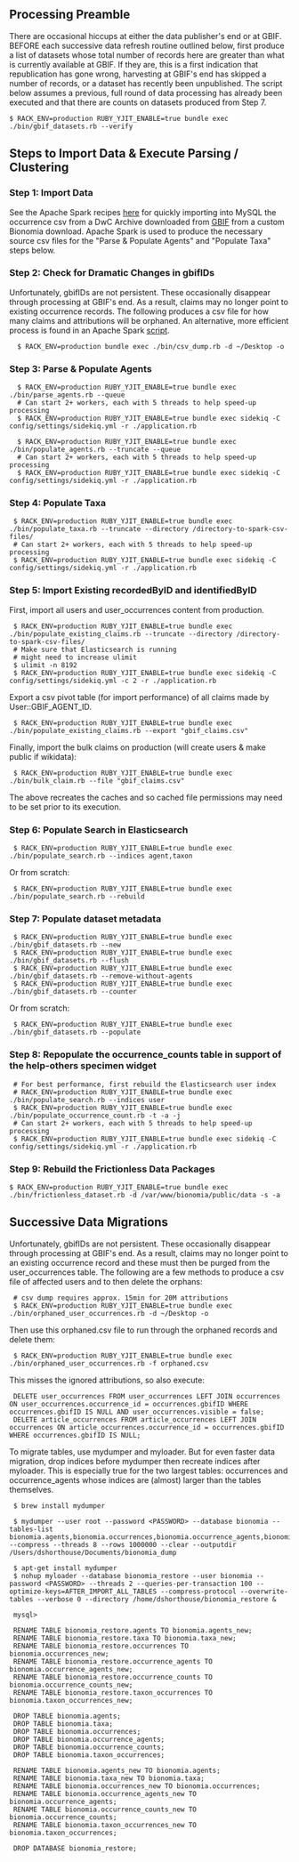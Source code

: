 ## Processing Preamble

There are occasional hiccups at either the data publisher's end or at GBIF. BEFORE each successive data refresh routine outlined below, first produce a list of datasets whose total number of records here are greater than what is currently available at GBIF. If they are, this is a first indication that republication has gone wrong, harvesting at GBIF's end has skipped a number of records, or a dataset has recently been unpublished. The script below assumes a previous, full round of data processing has already been executed and that there are counts on datasets produced from Step 7.

    $ RACK_ENV=production RUBY_YJIT_ENABLE=true bundle exec ./bin/gbif_datasets.rb --verify

## Steps to Import Data & Execute Parsing / Clustering

### Step 1:  Import Data

See the Apache Spark recipes [here](spark.md) for quickly importing into MySQL the occurrence csv from a DwC Archive downloaded from [GBIF](https://www.gbif.org) from a custom Bionomia download. Apache Spark is used to produce the necessary source csv files for the "Parse & Populate Agents" and "Populate Taxa" steps below.

### Step 2: Check for Dramatic Changes in gbifIDs

Unfortunately, gbifIDs are not persistent. These occasionally disappear through processing at GBIF's end. As a result, claims may no longer point to existing occurrence records. The following produces a csv file for how many claims and attributions will be orphaned. An alternative, more efficient process is found in an Apache Spark [script](spark.md).

      $ RACK_ENV=production bundle exec ./bin/csv_dump.rb -d ~/Desktop -o

### Step 3: Parse & Populate Agents

      $ RACK_ENV=production RUBY_YJIT_ENABLE=true bundle exec ./bin/parse_agents.rb --queue
      # Can start 2+ workers, each with 5 threads to help speed-up processing
      $ RACK_ENV=production RUBY_YJIT_ENABLE=true bundle exec sidekiq -C config/settings/sidekiq.yml -r ./application.rb

      $ RACK_ENV=production RUBY_YJIT_ENABLE=true bundle exec ./bin/populate_agents.rb --truncate --queue
      # Can start 2+ workers, each with 5 threads to help speed-up processing
      $ RACK_ENV=production RUBY_YJIT_ENABLE=true bundle exec sidekiq -C config/settings/sidekiq.yml -r ./application.rb

### Step 4: Populate Taxa

     $ RACK_ENV=production RUBY_YJIT_ENABLE=true bundle exec ./bin/populate_taxa.rb --truncate --directory /directory-to-spark-csv-files/
     # Can start 2+ workers, each with 5 threads to help speed-up processing
     $ RACK_ENV=production RUBY_YJIT_ENABLE=true bundle exec sidekiq -C config/settings/sidekiq.yml -r ./application.rb

### Step 5: Import Existing recordedByID and identifiedByID

First, import all users and user_occurrences content from production.

     $ RACK_ENV=production RUBY_YJIT_ENABLE=true bundle exec ./bin/populate_existing_claims.rb --truncate --directory /directory-to-spark-csv-files/
     # Make sure that Elasticsearch is running
     # might need to increase ulimit
     $ ulimit -n 8192
     $ RACK_ENV=production RUBY_YJIT_ENABLE=true bundle exec sidekiq -C config/settings/sidekiq.yml -c 2 -r ./application.rb

Export a csv pivot table (for import performance) of all claims made by User::GBIF_AGENT_ID.

     $ RACK_ENV=production RUBY_YJIT_ENABLE=true bundle exec ./bin/populate_existing_claims.rb --export "gbif_claims.csv"

Finally, import the bulk claims on production (will create users & make public if wikidata):

     $ RACK_ENV=production RUBY_YJIT_ENABLE=true bundle exec ./bin/bulk_claim.rb --file "gbif_claims.csv"

The above recreates the caches and so cached file permissions may need to be set prior to its execution.

### Step 6: Populate Search in Elasticsearch

     $ RACK_ENV=production RUBY_YJIT_ENABLE=true bundle exec ./bin/populate_search.rb --indices agent,taxon

Or from scratch:

     $ RACK_ENV=production RUBY_YJIT_ENABLE=true bundle exec ./bin/populate_search.rb --rebuild

### Step 7: Populate dataset metadata

     $ RACK_ENV=production RUBY_YJIT_ENABLE=true bundle exec ./bin/gbif_datasets.rb --new
     $ RACK_ENV=production RUBY_YJIT_ENABLE=true bundle exec ./bin/gbif_datasets.rb --flush
     $ RACK_ENV=production RUBY_YJIT_ENABLE=true bundle exec ./bin/gbif_datasets.rb --remove-without-agents
     $ RACK_ENV=production RUBY_YJIT_ENABLE=true bundle exec ./bin/gbif_datasets.rb --counter

Or from scratch:

     $ RACK_ENV=production RUBY_YJIT_ENABLE=true bundle exec ./bin/gbif_datasets.rb --populate

### Step 8: Repopulate the occurrence_counts table in support of the help-others specimen widget

     # For best performance, first rebuild the Elasticsearch user index
     # RACK_ENV=production RUBY_YJIT_ENABLE=true bundle exec ./bin/populate_search.rb --indices user
     $ RACK_ENV=production RUBY_YJIT_ENABLE=true bundle exec ./bin/populate_occurrence_count.rb -t -a -j
     # Can start 2+ workers, each with 5 threads to help speed-up processing
     $ RACK_ENV=production RUBY_YJIT_ENABLE=true bundle exec sidekiq -C config/settings/sidekiq.yml -r ./application.rb

### Step 9: Rebuild the Frictionless Data Packages

    $ RACK_ENV=production RUBY_YJIT_ENABLE=true bundle exec ./bin/frictionless_dataset.rb -d /var/www/bionomia/public/data -s -a

## Successive Data Migrations

Unfortunately, gbifIDs are not persistent. These occasionally disappear through processing at GBIF's end. As a result, claims may no longer point to an existing occurrence record and these must then be purged from the user_occurrences table. The following are a few methods to produce a csv file of affected users and to then delete the orphans:

     # csv dump requires approx. 15min for 20M attributions
     $ RACK_ENV=production RUBY_YJIT_ENABLE=true bundle exec ./bin/orphaned_user_occurrences.rb -d ~/Desktop -o

Then use this orphaned.csv file to run through the orphaned records and delete them:

     $ RACK_ENV=production RUBY_YJIT_ENABLE=true bundle exec ./bin/orphaned_user_occurrences.rb -f orphaned.csv

This misses the ignored attributions, so also execute:

     DELETE user_occurrences FROM user_occurrences LEFT JOIN occurrences ON user_occurrences.occurrence_id = occurrences.gbifID WHERE occurrences.gbifID IS NULL AND user_occurrences.visible = false;
     DELETE article_occurrences FROM article_occurrences LEFT JOIN occurrences ON article_occurrences.occurrence_id = occurrences.gbifID WHERE occurrences.gbifID IS NULL;

To migrate tables, use mydumper and myloader. But for even faster data migration, drop indices before mydumper then recreate indices after myloader. This is especially true for the two largest tables: occurrences and occurrence_agents whose indices are (almost) larger than the tables themselves.

     $ brew install mydumper

     $ mydumper --user root --password <PASSWORD> --database bionomia --tables-list bionomia.agents,bionomia.occurrences,bionomia.occurrence_agents,bionomia.occurrence_counts,bionomia.taxa,bionomia.taxon_occurrences --compress --threads 8 --rows 1000000 --clear --outputdir /Users/dshorthouse/Documents/bionomia_dump

     $ apt-get install mydumper
     $ nohup myloader --database bionomia_restore --user bionomia --password <PASSWORD> --threads 2 --queries-per-transaction 100 --optimize-keys=AFTER_IMPORT_ALL_TABLES --compress-protocol --overwrite-tables --verbose 0 --directory /home/dshorthouse/bionomia_restore &

     mysql>

     RENAME TABLE bionomia_restore.agents TO bionomia.agents_new;
     RENAME TABLE bionomia_restore.taxa TO bionomia.taxa_new;
     RENAME TABLE bionomia_restore.occurrences TO bionomia.occurrences_new;
     RENAME TABLE bionomia_restore.occurrence_agents TO bionomia.occurrence_agents_new;
     RENAME TABLE bionomia_restore.occurrence_counts TO bionomia.occurrence_counts_new;
     RENAME TABLE bionomia_restore.taxon_occurrences TO bionomia.taxon_occurrences_new;

     DROP TABLE bionomia.agents;
     DROP TABLE bionomia.taxa;
     DROP TABLE bionomia.occurrences;
     DROP TABLE bionomia.occurrence_agents;
     DROP TABLE bionomia.occurrence_counts;
     DROP TABLE bionomia.taxon_occurrences;

     RENAME TABLE bionomia.agents_new TO bionomia.agents;
     RENAME TABLE bionomia.taxa_new TO bionomia.taxa;
     RENAME TABLE bionomia.occurrences_new TO bionomia.occurrences;
     RENAME TABLE bionomia.occurrence_agents_new TO bionomia.occurrence_agents;
     RENAME TABLE bionomia.occurrence_counts_new TO bionomia.occurrence_counts;
     RENAME TABLE bionomia.taxon_occurrences_new TO bionomia.taxon_occurrences;

     DROP DATABASE bionomia_restore;